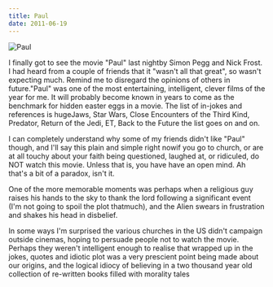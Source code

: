 ```yaml
---
title: Paul
date: 2011-06-19
---
```


![Paul](https://source.unsplash.com/l7dbl-sUg3k/1600x900)

I finally got to see the movie "Paul" last nightby Simon Pegg and Nick Frost. I had heard from a couple of friends that it "wasn't all that great", so wasn't expecting much. Remind me to disregard the opinions of others in future."Paul" was one of the most entertaining, intelligent, clever films of the year for me. It will probably become known in years to come as the benchmark for hidden easter eggs in a movie. The list of in-jokes and references is hugeJaws, Star Wars, Close Encounters of the Third Kind, Predator, Return of the Jedi, ET, Back to the Future the list goes on and on.

I can completely understand why some of my friends didn't like "Paul" though, and I'll say this plain and simple right nowif you go to church, or are at all touchy about your faith being questioned, laughed at, or ridiculed, do NOT watch this movie. Unless that is, you have have an open mind. Ah that's a bit of a paradox, isn't it.

One of the more memorable moments was perhaps when a religious guy raises his hands to the sky to thank the lord following a significant event (I'm not going to spoil the plot thatmuch), and the Alien swears in frustration and shakes his head in disbelief.

In some ways I'm surprised the various churches in the US didn't campaign outside cinemas, hoping to persuade people not to watch the movie. Perhaps they weren't intelligent enough to realise that wrapped up in the jokes, quotes and idiotic plot was a very prescient point being made about our origins, and the logical idiocy of believing in a two thousand year old collection of re-written books filled with morality tales